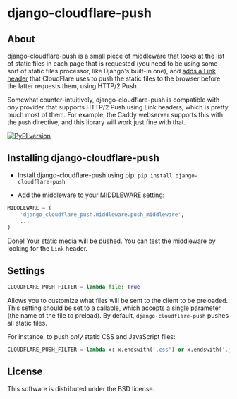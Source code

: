 django-cloudflare-push
======================

About
-----

django-cloudflare-push is a small piece of middleware that looks at the list of
static files in each page that is requested (you need to be using some sort of
static files processor, like Django's built-in one), and [adds a Link
header](https://www.cloudflare.com/website-optimization/http2/serverpush/) that
CloudFlare uses to push the static files to the browser before the latter
requests them, using HTTP/2 Push.

Somewhat counter-intuitively, django-cloudflare-push is compatible with *any*
provider that supports HTTP/2 Push using Link headers, which is pretty much
most of them. For example, the Caddy webserver supports this with the `push`
directive, and this library will work just fine with that.

[![PyPI version](https://img.shields.io/pypi/v/django-cloudflare-push.svg)](https://pypi.python.org/pypi/django-cloudflare-push)



Installing django-cloudflare-push
---------------------------------

* Install django-cloudflare-push using pip: `pip install django-cloudflare-push`

* Add the middleware to your MIDDLEWARE setting:

```python
MIDDLEWARE = (
    'django_cloudflare_push.middleware.push_middleware',
    ...
)
```

Done! Your static media will be pushed. You can test the middleware by looking
for the `Link` header.

Settings
--------

```python
CLOUDFLARE_PUSH_FILTER = lambda file: True
```

Allows you to customize what files will be sent to the client to be preloaded.
This setting should be set to a callable, which accepts a single parameter
(the name of the file to preload). By default, `django-cloudflare-push` pushes
all static files.

For instance, to push _only_ static CSS and JavaScript files:

```python
CLOUDFLARE_PUSH_FILTER = lambda x: x.endswith('.css') or x.endswith('.js')
```

License
-------

This software is distributed under the BSD license.
